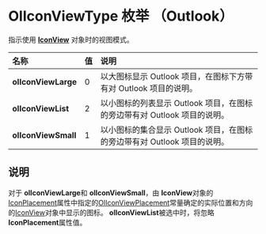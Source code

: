 
# OlIconViewType 枚举 （Outlook）

指示使用  **[IconView](dc2efa6c-4752-f713-f77e-378036f358dc.md)** 对象时的视图模式。



|**名称**|**值**|**说明**|
|:-----|:-----|:-----|
|**olIconViewLarge**|0|以大图标显示 Outlook 项目，在图标下方带有对 Outlook 项目的说明。|
|**olIconViewList**|2|以小图标的列表显示 Outlook 项目，在图标的旁边带有对 Outlook 项目的说明。|
|**olIconViewSmall**|1|以小图标的集合显示 Outlook 项目，在图标的旁边带有对 Outlook 项目的说明。|

## 说明

对于 **olIconViewLarge**和 **olIconViewSmall**，由 **IconView**对象的[IconPlacement](8b6f403e-1eeb-6f23-b780-808d5f5b5bc6.md)属性中指定的[OlIconViewPlacement](41c8daf2-3ecf-5dc7-8746-b81be0a8f18f.md)常量确定的实际位置和方向的[IconView](dc2efa6c-4752-f713-f77e-378036f358dc.md)对象中显示的图标。 **olIconViewList**被选中时，将忽略 **IconPlacement**属性值。

